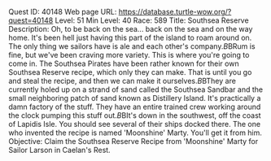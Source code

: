 Quest ID: 40148
Web page URL: https://database.turtle-wow.org/?quest=40148
Level: 51
Min Level: 40
Race: 589
Title: Southsea Reserve
Description: Oh, to be back on the sea... back on the sea and on the way home. It's been hell just having this part of the island to roam around on. The only thing we sailors have is ale and each other's company.$B$BRum is fine, but we've been craving more variety. This is where you're going to come in. The Southsea Pirates have been rather known for their own Southsea Reserve recipe, which only they can make. That is until you go and steal the recipe, and then we can make it ourselves.$B$BThey are currently holed up on a strand of sand called the Southsea Sandbar and the small neighboring patch of sand known as Distillery Island. It's practically a damn factory of the stuff. They have an entire trained crew working around the clock pumping this stuff out.$B$BIt's down in the southwest, off the coast of Lapidis Isle. You should see several of their ships docked there. The one who invented the recipe is named 'Moonshine' Marty. You'll get it from him.
Objective: Claim the Southsea Reserve Recipe from 'Moonshine' Marty for Sailor Larson in Caelan's Rest.
